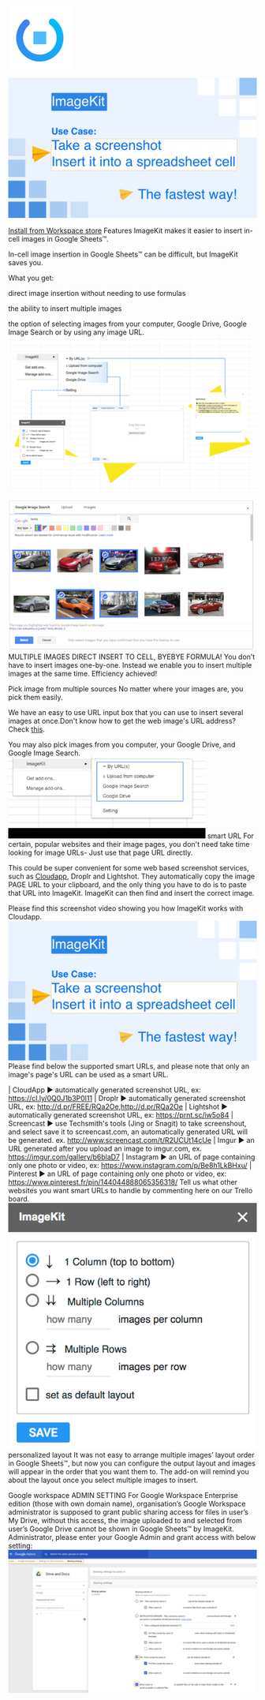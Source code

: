 
![logo_imagekit](./ImageKit/logo_imagekit.png)

[![case+Screenshot](./ImageKit/case+Screenshot.png)](https://www.youtube.com/watch?v=sr2Sd4q9O48)

[Install from Workspace store](https://workspace.google.com/marketplace/app/imagekit/293792448784)
Features
ImageKit makes it easier to insert in-cell images in Google Sheets™.  

In-cell image insertion in Google Sheets™ can be difficult, but ImageKit saves you.

What you get:

direct image insertion without needing to use formulas

the ability to insert multiple images

the option of selecting images from your computer, Google Drive, Google Image Search or by using any image URL.
![image-asset](./ImageKit/image-asset.png)

![multiple-images](./ImageKit/multiple-images.png)
MULTIPLE IMAGES DIRECT INSERT TO CELL, BYEBYE FORMULA!
You don’t have to insert images one-by-one. Instead we enable you to insert multiple images at the same time. Efficiency achieved!

Pick image from multiple sources
No matter where your images are, you pick them easily.

We have an easy to use URL input box that you can use to insert several images at once.Don't know how to get the web image's URL address? Check [this](https://www.machinefriendly.com/gsuite-google-spreadsheet-addon-imagekit#faq-howtogetimgurlhttps://www.machinefriendly.com/gsuite-google-spreadsheet-addon-imagekit#faq-howtogetimgurl).

You may also pick images from you computer, your Google Drive, and Google Image Search.
![imagekit-multiple-sources](./ImageKit/imagekit-multiple-sources.png)
smart URL
For certain, popular websites and their image pages, you don't need take time looking for image URLs- Just use that page URL directly.

This could be super convenient for some web based screenshot services, such as [Cloudapp](https://www.getcloudapp.com/), Droplr and Lightshot. They automatically copy the image PAGE URL to your clipboard, and the only thing you have to do is to paste that URL into ImageKit. ImageKit can then find and insert the correct image.

Please find this screenshot video showing you how ImageKit works with Cloudapp.
![case+Screenshot](./ImageKit/case+Screenshot.png)
Please find below the supported smart URLs, and please note that only an image's page's URL can be used as a smart URL.

 | CloudApp ► automatically generated screenshot URL, ex: https://cl.ly/0Q0J1b3P0l11
 | Droplr ► automatically generated screenshot URL, ex: http://d.pr/FREE/RQa2Oe,http://d.pr/RQa2Oe
 | Lightshot ► automatically generated screenshot URL, ex: https://prnt.sc/iw5o84
 | Screencast ► use Techsmith's tools (Jing or Snagit) to take screenshout, and select save it to screencast.com, an automatically generated URL will be generated. ex. http://www.screencast.com/t/R2UCUt14cUe
 | Imgur ► an URL generated after you upload an image to imgur.com, ex. https://imgur.com/gallery/b6blaD7
 | Instagram ► an URL of page containing only one photo or video, ex: https://www.instagram.com/p/Be8h1LkBHxu/ 
 | Pinterest ► an URL of page containing only one photo or video, ex: https://www.pinterest.fr/pin/144044888065356318/ 
Tell us what other websites you want smart URLs to handle by commenting here on our Trello board.
![Image 2018-03-22 at 9.35.34 PM](./ImageKit/Image+2018-03-22+at+9.35.34+PM.png)
personalized layout
It was not easy to arrange multiple images’ layout order in Google Sheets™, but now you can configure the output layout and images will appear in the order that you want them to.
The add-on will remind you about the layout once you select multiple images to insert.

 

Google workspace ADMIN SETTING
For Google Workspace Enterprise edition (those with own domain name), organisation’s Google Workspace administrator is supposed to grant public sharing access for files in user’s My Drive, without this access, the image uploaded to and selected from user’s Google Drive cannot be shown in Google Sheets™ by ImageKit.
Administrator, please enter your Google Admin and grant access with below setting:
![Screenshot 2021-05-27 at 13.05.35](./ImageKit/Screenshot+2021-05-27+at+13.05.35.png)



